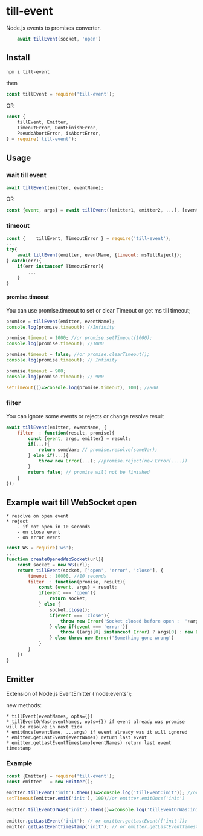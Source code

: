 # till-event
Node.js events to promises converter. 


```js
	await tillEvent(socket, 'open')
```



## Install
```
npm i till-event
```
then
```js
const tillEvent = require('till-event'); 
```
OR
```js
const {
    tillEvent, Emitter,
    TimeoutError, DontFinishError, 
    PseudoAbortError, isAbortError, 
} = require('till-event'); 
```

## Usage

### wait till event
```js
await tillEvent(emitter, eventName);
```

OR
```js
const {event, args} = await tillEvent([emitter1, emitter2, ...], [eventName1, eventName2, ...]);
```


### timeout
```js
const {    tillEvent, TimeoutError } = require('till-event'); 
...
try{
    await tillEvent(emitter, eventName, {timeout: msTillReject});
} catch(err){
    if(err instanceof TimeoutError){
        ...
    }
}
```

#### promise.timeout
You can use promise.timeout to set or clear Timeout or get ms till timeout;

```js
promise = tillEvent(emitter, eventName);
console.log(promise.timeout); //Infinity

promise.timeout = 1000; //or promise.setTimeout(1000);
console.log(promise.timeout); //1000

promise.timeout = false; //or promise.clearTimeout();
console.log(promise.timeout); // Infinity

promise.timeout = 900; 
console.log(promise.timeout); // 900

setTimeout(()=>console.log(promise.timeout), 100); //800
```

### filter 
You can ignore some events or rejects or change resolve result 
```js
await tillEvent(emitter, eventName, {
    filter  : function(result, promise){
        const {event, args, emitter} = result;
        if(...){
            return someVar; // promise.resolve(someVar);
        } else if(...){
            throw new Error(...); //promise.reject(new Error(....))
        }
        return false; // promise will not be finished
    }
});
```    

## Example wait till WebSocket open
    * resolve on open event
    * reject 
        - if not open in 10 seconds
        - on close event
        - on error event

```js
const WS = require('ws');
...
function createOpenedWebSocket(url){
    const socket = new WS(url);
    return tillEvent(socket, ['open', 'error', 'close'], {
        timeout : 10000, //10 seconds
        filter  : function(promise, result){
            const {event, args} = result;
            if(event === 'open'){
                return socket;
            } else {
                socket.close();
                if(event === 'close'){
                    throw new Error('Socket closed before open :  '+args[0]+' '+(args[1]||''));
                } else if(event === 'error'){
                    throw ((args[0] instanceof Error) ? args[0] : new Error('Socket open Error: '+args[0]));
                } else throw new Error('Something gone wrong')
            }
        }    
    })    
}
```


## Emitter
Extension of Node.js EventEmitter ('node:events');

new methods: 

    * tillEvent(eventNames, opts={})
    * tillEventOrWas(eventNames, opts={}) if event already was promise will be resolve in next tick 
    * emitOnce(eventName, ...args) if event already was it will ignored
    * emitter.getLastEvent(eventNames) return last event 
    * emitter.getLastEventTimestamp(eventNames) return last event timestamp
    
    
### Example

```js
const {Emitter} = require('till-event');
const emitter   = new Emitter();
    
emitter.tillEvent('init').then(()=>console.log('tillEvent:init')); //or tillEvent(emitter, eventName);
setTimeout(emitter.emit('init'), 100)//or emitter.emitOnce('init')
    
emitter.tillEventOrWas('init').then(()=>console.log('tillEventOrWas:init')));
    
emitter.getLastEvent('init'); // or emitter.getLastEvent(['init']);
emitter.getLastEventTimestamp('init'); // or emitter.getLastEventTimestamp(['init']);
```
